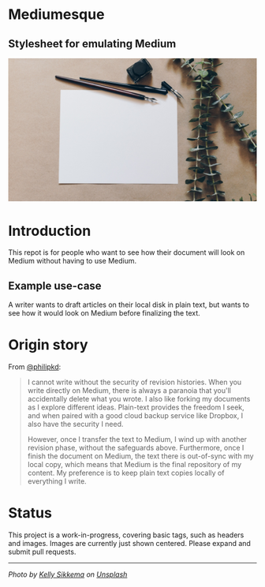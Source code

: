 # Mediumesque
## Stylesheet for emulating Medium
![stock photo of paper and pen on desk](sample.jpg)

# Introduction
This repot is for people who want to see how their document will look on Medium without having to use Medium.

## Example use-case

A writer wants to draft articles on their local disk in plain text, but wants to see how it would look on Medium before finalizing the text.

# Origin story

From [@philipkd](https://medium.com/@philipkd):
  
> I cannot write without the security of revision histories. When you write directly on Medium, there is always a paranoia that you'll accidentally delete what you wrote. I also like forking my documents as I explore different ideas. Plain-text provides the freedom I seek, and when paired with a good cloud backup service like Dropbox, I also have the security I need.
>
> However, once I transfer the text to Medium, I wind up with another revision phase, without the safeguards above. Furthermore, once I finish the document on Medium, the text there is out-of-sync with my local copy, which means that Medium is the final repository of my content. My preference is to keep plain text copies locally of everything I write.

# Status

This project is a work-in-progress, covering basic tags, such as headers and images. Images are currently just shown centered. Please expand and submit pull requests.

---

*Photo by [Kelly Sikkema](https://unsplash.com/photos/Oz_J_FXKvIs?utm_source=unsplash&utm_medium=referral&utm_content=creditCopyText) on [Unsplash](https://unsplash.com/search/photos/paper?utm_source=unsplash&utm_medium=referral&utm_content=creditCopyText)*